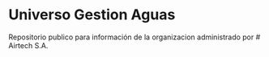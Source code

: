 # Universo Gestion Aguas 
Repositorio publico para información de la organizacion
administrado por # Airtech S.A.
